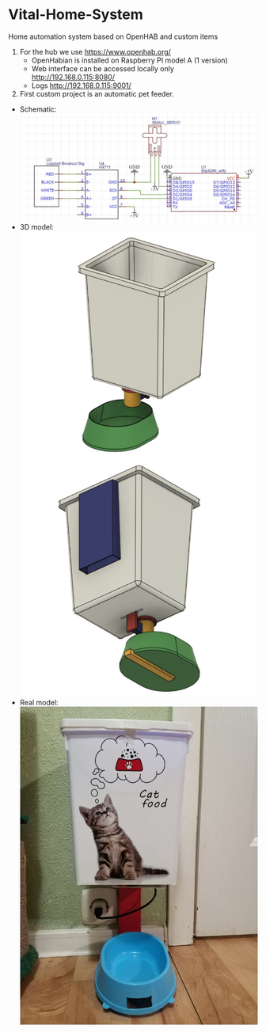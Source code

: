 # Vital-Home-System
Home automation system based on OpenHAB and custom items

1. For the hub we use https://www.openhab.org/
   - OpenHabian is installed on Raspberry PI model A (1 version)
   - Web interface can be accessed locally only http://192.168.0.115:8080/
   - Logs http://192.168.0.115:9001/
2. First custom project is an automatic pet feeder.
 - Schematic: <br />
![schematic](./feeder/img/schematic.JPG)
- 3D model: <br />
![3d model front](./feeder/img/3dmodel_front.jpg)
![3d model bottom](./feeder/img/3dmodel_bottom.jpg)
- Real model:  <br />
![real model](./feeder/img/real.jpg)
